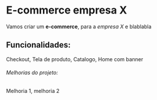# E-commerce empresa X

Vamos criar um **e-commerce**, para a *empresa X* e blablabla

## Funcionalidades:

Checkout, Tela de produto, Catalogo, Home com banner

###### Melhorias do projeto:

Melhoria 1, melhoria 2